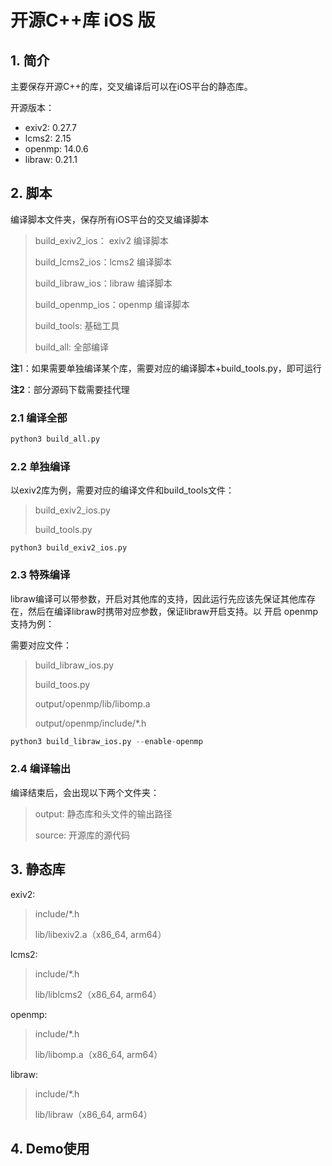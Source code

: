 # 开源C++库 iOS 版

## 1. 简介

主要保存开源C++的库，交叉编译后可以在iOS平台的静态库。

开源版本：

* exiv2:  0.27.7
* lcms2:  2.15
* openmp: 14.0.6
* libraw: 0.21.1

## 2. 脚本

编译脚本文件夹，保存所有iOS平台的交叉编译脚本

> build_exiv2_ios： exiv2 编译脚本
>
> build_lcms2_ios：lcms2 编译脚本
>
> build_libraw_ios：libraw 编译脚本
>
> build_openmp_ios：openmp 编译脚本
>
> build_tools: 基础工具
>
> build_all: 全部编译

**注**1：如果需要单独编译某个库，需要对应的编译脚本+build_tools.py，即可运行

**注2**：部分源码下载需要挂代理

### 2.1 编译全部

```python
python3 build_all.py
```

### 2.2 单独编译

以exiv2库为例，需要对应的编译文件和build_tools文件：

> build_exiv2_ios.py
>
> build_tools.py

```
python3 build_exiv2_ios.py
```

### 2.3 特殊编译

libraw编译可以带参数，开启对其他库的支持，因此运行先应该先保证其他库存在，然后在编译libraw时携带对应参数，保证libraw开启支持。以 开启 openmp 支持为例：

需要对应文件：

> build_libraw_ios.py
>
> build_toos.py
>
> output/openmp/lib/libomp.a
>
> output/openmp/include/*.h

```python
python3 build_libraw_ios.py --enable-openmp
```

### 2.4 编译输出

编译结束后，会出现以下两个文件夹：

> output: 静态库和头文件的输出路径
>
> source: 开源库的源代码

## 3. 静态库

exiv2:

> include/*.h
>
> lib/libexiv2.a（x86_64, arm64）

lcms2:

> include/*.h
>
> lib/liblcms2（x86_64, arm64）

openmp:

> include/*.h
>
> lib/libomp.a（x86_64, arm64）

libraw:

> include/*.h
>
> lib/libraw（x86_64, arm64）



## 4. Demo使用

